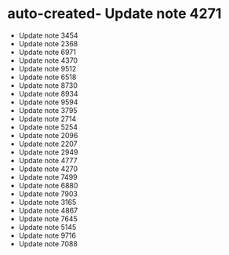 # auto-created- Update note 4271
- Update note 3454
- Update note 2368
- Update note 6971
- Update note 4370
- Update note 9512
- Update note 6518
- Update note 8730
- Update note 8934
- Update note 9594
- Update note 3795
- Update note 2714
- Update note 5254
- Update note 2096
- Update note 2207
- Update note 2949
- Update note 4777
- Update note 4270
- Update note 7499
- Update note 6880
- Update note 7903
- Update note 3165
- Update note 4867
- Update note 7645
- Update note 5145
- Update note 9716
- Update note 7088
